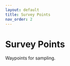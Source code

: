 ```yaml
---
layout: default
title: Survey Points
nav_order: 2
---
```

# Survey Points

Waypoints for sampling.

<link rel="stylesheet" href="https://unpkg.com/leaflet@1.6.0/dist/leaflet.css"
   integrity="sha512-xwE/Az9zrjBIphAcBb3F6JVqxf46+CDLwfLMHloNu6KEQCAWi6HcDUbeOfBIptF7tcCzusKFjFw2yuvEpDL9wQ=="
   crossorigin=""/>
<script src="https://unpkg.com/leaflet@1.6.0/dist/leaflet.js"
   integrity="sha512-gZwIG9x3wUXg2hdXF6+rVkLF/0Vi9U8D2Ntg4Ga5I5BZpVkVxlJWbSQtXPSiUTtC0TjtGOmxa1AJPuV0CPthew=="
   crossorigin=""></script>
<script src='//api.tiles.mapbox.com/mapbox.js/plugins/leaflet-omnivore/v0.3.1/leaflet-omnivore.min.js'></script>


<div id="map" style="height:525px; width:525px;"></div>
<script>
    var map = L.map('map', {
        center: [51.970927,0.4396255],
        zoom: 13
    });
    L.tileLayer('https://api.mapbox.com/styles/v1/{id}/tiles/{z}/{x}/{y}?access_token={accessToken}', {
        attribution: 'Map data &copy; <a href="https://www.openstreetmap.org/">OpenStreetMap</a> contributors, <a href="https://creativecommons.org/licenses/by-sa/2.0/">CC-BY-SA</a>, Imagery © <a href="https://www.mapbox.com/">Mapbox</a>',
        maxZoom: 20,
        id: 'mapbox/streets-v11',
        accessToken: 'pk.eyJ1Ijoiam9lamNvbGxpbnMiLCJhIjoiY2s1djkydG04MGF0aDNtbWRoeWV5azZrMyJ9.4q2Mqrow-1aCB5bXkJEDDA'
    }).addTo(map);
    var runLayer = omnivore.gpx('https://raw.githubusercontent.com/joejcollins/atlanta-shore/master/data/raw/spains-hall-waypoints-regular-30m-with-name-edited.gpx')
    .on('ready', function() {
        map.fitBounds(runLayer.getBounds());
    })
    .addTo(map);
</script>
